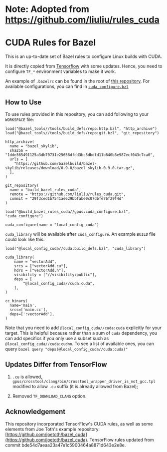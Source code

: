 # Note: Adopted from https://github.com/liuliu/rules_cuda

# CUDA Rules for Bazel

This is an up-to-date set of Bazel rules to configure Linux builds with CUDA.

It is directly copied from [Tensorflow](https://github.com/tensorflow/tensorflow/tree/master/third_party/gpus) with some updates. Hence, you need to configure `TF_*` environment variables to make it work.

An example of `.bazelrc` can be found in the root of [this repository](https://github.com/liuliu/rules_cuda/blob/main/.bazelrc). For available configurations, you can find in [`cuda_configure.bzl`](https://github.com/liuliu/rules_cuda/blob/main/gpus/cuda_configure.bzl#L5)

## How to Use

To use rules provided in this repository, you can add following to your `WORKSPACE` file:

```
load("@bazel_tools//tools/build_defs/repo:http.bzl", "http_archive")
load("@bazel_tools//tools/build_defs/repo:git.bzl", "git_repository")

http_archive(
  name = "bazel_skylib",
  sha256 = "1dde365491125a3db70731e25658dfdd3bc5dbdfd11b840b3e987ecf043c7ca0",
  urls = [
    "https://github.com/bazelbuild/bazel-skylib/releases/download/0.9.0/bazel_skylib-0.9.0.tar.gz",
  ],
)

git_repository(
  name = "build_bazel_rules_cuda",
  remote = "https://github.com/liuliu/rules_cuda.git",
  commit = "29f3ced1b7541ae629bbfabe0c07dbfe76f29f4d"
)

load("@build_bazel_rules_cuda//gpus:cuda_configure.bzl", "cuda_configure")

cuda_configure(name = "local_config_cuda")
```

`cuda_library` will be available after `cuda_configure`. An example `BUILD` file could look like this:

```
load("@local_config_cuda//cuda:build_defs.bzl", "cuda_library")

cuda_library(
    name = "vectorAdd",
    srcs = ["vectorAdd.cu"],
    hdrs = ["vectorAdd.h"],
    visibility = ["//visibility:public"],
    deps = [
        "@local_config_cuda//cuda:cuda",
    ],
)

cc_binary(
  name='main',
  srcs=['main.cc'],
  deps=[':vectorAdd'],
)
```

Note that you need to add `@local_config_cuda//cuda:cuda` explicitly for your target. This is helpful because rather than a sum of `cuda` dependency, you can add specifics if you only use a subset such as `@local_config_cuda//cuda:cudnn`. To see a list of available ones, you can query `bazel query "deps(@local_config_cuda//cuda:cuda)"`

## Updates Differ from TensorFlow

 1. `.cu` is allowed, `gpus/crosstool/clang/bin/crosstool_wrapper_driver_is_not_gcc.tpl` modified to allow `.cu` suffix (it is already allowed from Bazel);

 2. Removed `TF_DOWNLOAD_CLANG` option.

## Acknowledgement

This repository incorporated TensorFlow's CUDA rules, as well as some elements from Joe Toth's example repository: [https://github.com/joetoth/bazel_cuda](https://github.com/joetoth/bazel_cuda). TensorFlow rules updated from commit bde54d7aeaa23a47e1c5900464a8871d643e2e8e.
